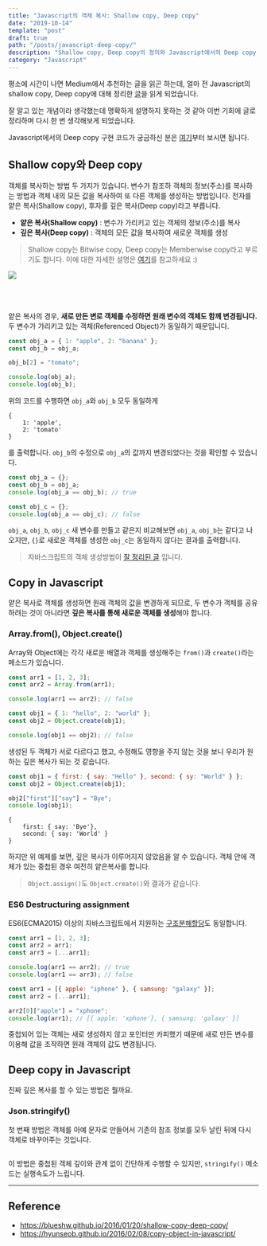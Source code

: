 ```yaml
---
title: "Javascript의 객체 복사: Shallow copy, Deep copy"
date: "2019-10-14"
template: "post"
draft: true
path: "/posts/javascript-deep-copy/"
description: "Shallow copy, Deep copy의 정의와 Javascript에서의 Deep copy 방법을 정리한 글입니다."
category: "Javascript"
---
```


평소에 시간이 나면 Medium에서 추천하는 글을 읽곤 하는데, 얼마 전 Javascript의 shallow copy, Deep copy에 대해 정리한 [글](https://medium.com/@gamshan001/javascript-deep-copy-for-array-and-object-97e3d4bc401a)을 읽게 되었습니다.

잘 알고 있는 개념이라 생각했는데 명확하게 설명하지 못하는 것 같아 이번 기회에 글로 정리하며 다시 한 번 생각해보게 되었습니다.

Javascript에서의 Deep copy 구현 코드가 궁금하신 분은 [여기](#deep-copy-in-javascript)부터 보시면 됩니다.

## Shallow copy와 Deep copy

객체를 복사하는 방법 두 가지가 있습니다. 변수가 참조하 객체의 정보(주소)를 복사하는 방법과 객체 내의 모든 값을 복사하여 또 다른 객체를 생성하는 방법입니다. 전자를 얕은 복사(Shallow copy), 후자를 깊은 복사(Deep copy)라고 부릅니다.

-   **얕은 복사(Shallow copy)** : 변수가 가리키고 있는 객체의 정보(주소)를 복사
-   **깊은 복사(Deep copy)** : 객체의 모든 값을 복사하여 새로운 객체를 생성

> Shallow copy는 Bitwise copy, Deep copy는 Memberwise copy라고 부르기도 합니다. 이에 대한 자세한 설명은 [여기](https://social.msdn.microsoft.com/Forums/vstudio/en-US/c9289b1c-c3ff-4498-a14d-4136693af7ac/shallow-copy-deep-copy-memberwise-copy-bitwise-copy?forum=vclanguage)를 참고하세요 :)

<img src="https://miro.medium.com/max/780/1*6fjXVjxrpLWB_U3Gkz51MQ.png" style="margin:auto; margin-bottom: 50px;">

얕은 복사의 경우, **새로 만든 변로 객체를 수정하면 원래 변수의 객체도 함께 변경됩니다.** 두 변수가 가리키고 있는 객체(Referenced Object)가 동일하기 때문입니다.

```js
const obj_a = { 1: "apple", 2: "banana" };
const obj_b = obj_a;

obj_b[2] = "tomato";

console.log(obj_a);
console.log(obj_b);
```

위의 코드를 수행하면 `obj_a`와 `obj_b` 모두 동일하게

```
{
    1: 'apple',
    2: 'tomato'
}
```

를 출력합니다. `obj_b`의 수정으로 `obj_a`의 값까지 변경되었다는 것을 확인할 수 있습니다.

```js
const obj_a = {};
const obj_b = obj_a;
console.log(obj_a == obj_b); // true

const obj_c = {};
console.log(obj_a == obj_c); // false
```

`obj_a`, `obj_b`, `obj_c` 새 변수를 만들고 같은지 비교해보면 `obj_a`, `obj_b`는 같다고 나오지만, `{}`로 새로운 객체를 생성한 `obj_c`는 동일하지 않다는 결과를 출력합니다.

> 자바스크립트의 객체 생성방법이 [잘 정리된 글](https://hsp1116.tistory.com/10) 입니다.

## Copy in Javascript

얕은 복사로 객체를 생성하면 원래 객체의 값을 변경하게 되므로, 두 변수가 객체를 공유하려는 것이 아니라면 **깊은 복사를 통해 새로운 객체를 생성**해야 합니다.

### Array.from(), Object.create()

Array와 Object에는 각각 새로운 배열과 객체를 생성해주는 `from()`과 `create()`라는 메소드가 있습니다.

```js
const arr1 = [1, 2, 3];
const arr2 = Array.from(arr1);

console.log(arr1 == arr2); // false
```

```js
const obj1 = { 1: "hello", 2: "world" };
const obj2 = Object.create(obj1);

console.log(obj1 == obj2); // false
```

생성된 두 객체가 서로 다르다고 했고, 수정해도 영향을 주지 않는 것을 보니 우리가 원하는 깊은 복사가 되는 것 같습니다.

```js
const obj1 = { first: { say: "Hello" }, second: { sy: "World" } };
const obj2 = Object.create(obj1);

obj2["first"]["say"] = "Bye";
console.log(obj1);
```

```
{
    first: { say: 'Bye'},
    second: { say: 'World' }
}
```

하지만 위 예제를 보면, 깊은 복사가 이루어지지 않았음을 알 수 있습니다. 객체 안에 객체가 있는 중첩된 경우 여전히 얕은복사를 합니다.

> `Object.assign()`도 `Object.create()`와 결과가 같습니다.

### ES6 Destructuring assignment

ES6(ECMA2015) 이상의 자바스크립트에서 지원하는 [구조분해할당](https://developer.mozilla.org/ko/docs/Web/JavaScript/Reference/Operators/Destructuring_assignment)도 동일합니다.

```js
const arr1 = [1, 2, 3];
const arr2 = arr1;
const arr3 = [...arr1];

console.log(arr1 == arr2); // true
console.log(arr1 == arr3); // false
```

```js
const arr1 = [{ apple: "iphone" }, { samsung: "galaxy" }];
const arr2 = [...arr1];

arr2[0]["apple"] = "xphone";
console.log(arr1); // [{ apple: 'xphone'}, { samsung: 'galaxy' }]
```

중첩되어 있는 객체는 새로 생성하지 않고 포인터만 카피했기 때문에 새로 만든 변수를 이용해 값을 조작하면 원래 객체의 값도 변경됩니다.

## Deep copy in Javascript

진짜 깊은 복사를 할 수 있는 방법은 뭘까요.

### Json.stringify()

첫 번째 방법은 객체를 아예 문자로 만들어서 기존의 참조 정보를 모두 날린 뒤에 다시 객체로 바꾸어주는 것입니다.

```js
```

이 방법은 중첩된 객체 깊이와 관계 없이 간단하게 수행할 수 있지만, `stringify()` 메소드는 실행속도가 느립니다.

---

## Reference

-   https://blueshw.github.io/2016/01/20/shallow-copy-deep-copy/
-   https://hyunseob.github.io/2016/02/08/copy-object-in-javascript/
